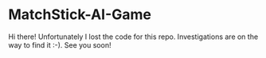 # MatchStick-AI-Game

Hi there! Unfortunately I lost the code for this repo. Investigations are on the way to find it :-). See you soon!
